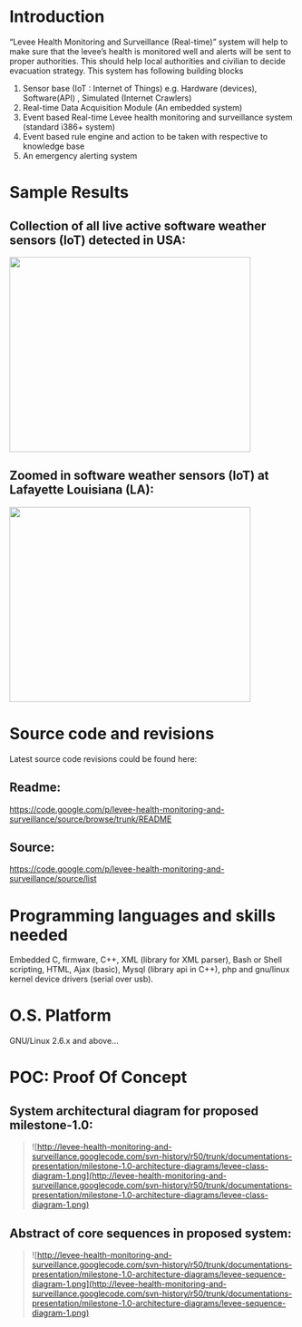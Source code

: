 # Introduction #

“Levee Health Monitoring and Surveillance (Real-time)” system will help to make sure that the levee’s health is monitored well and alerts will be sent to proper authorities. This should help local authorities and civilian to decide evacuation strategy. This system has following building blocks

  1. Sensor base (IoT : Internet of Things) e.g. Hardware (devices), Software(API) , Simulated (Internet Crawlers)
  1. Real-time Data Acquisition Module (An embedded system)
  1. Event based Real-time Levee health monitoring and surveillance system (standard i386+ system)
  1. Event based rule engine and action to be taken with respective to knowledge base
  1. An emergency alerting system

# Sample Results #
## Collection of all live active software weather sensors (IoT) detected in USA: ##
<a href='http://www.youtube.com/watch?feature=player_embedded&v=Sklkz4zf9II' target='_blank'><img src='http://img.youtube.com/vi/Sklkz4zf9II/0.jpg' width='425' height=344 /></a>
## Zoomed in software weather sensors (IoT) at Lafayette Louisiana (LA): ##
<a href='http://www.youtube.com/watch?feature=player_embedded&v=ql0NAJhETTI' target='_blank'><img src='http://img.youtube.com/vi/ql0NAJhETTI/0.jpg' width='425' height=344 /></a>


# Source code and revisions #
Latest source code revisions could be found here:
## Readme: ##
https://code.google.com/p/levee-health-monitoring-and-surveillance/source/browse/trunk/README
## Source: ##
https://code.google.com/p/levee-health-monitoring-and-surveillance/source/list

# Programming languages and skills needed #
Embedded C, firmware, C++, XML (library for XML parser), Bash or Shell scripting, HTML, Ajax (basic), Mysql (library api in C++), php and gnu/linux kernel device drivers (serial over usb).

# O.S. Platform #
GNU/Linux 2.6.x and above...

# POC: Proof Of Concept #
## System architectural diagram for proposed milestone-1.0: ##

> ![http://levee-health-monitoring-and-surveillance.googlecode.com/svn-history/r50/trunk/documentations-presentation/milestone-1.0-architecture-diagrams/levee-class-diagram-1.png](http://levee-health-monitoring-and-surveillance.googlecode.com/svn-history/r50/trunk/documentations-presentation/milestone-1.0-architecture-diagrams/levee-class-diagram-1.png)

## Abstract of core sequences in proposed system: ##

> ![http://levee-health-monitoring-and-surveillance.googlecode.com/svn-history/r50/trunk/documentations-presentation/milestone-1.0-architecture-diagrams/levee-sequence-diagram-1.png](http://levee-health-monitoring-and-surveillance.googlecode.com/svn-history/r50/trunk/documentations-presentation/milestone-1.0-architecture-diagrams/levee-sequence-diagram-1.png)


